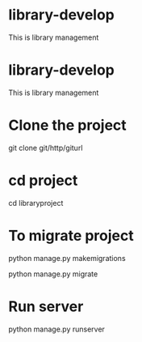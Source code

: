 # library-develop
This is library management

# library-develop
This is library management

# Clone the project

git clone git/http/giturl

# cd project 

cd libraryproject

# To migrate project

python manage.py makemigrations

python manage.py migrate

# Run server

python manage.py runserver 
